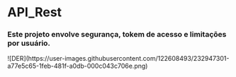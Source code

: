 # API_Rest
<h3>Este projeto envolve segurança, tokem de acesso e limitações por usuário.</h3>
<a>![DER](https://user-images.githubusercontent.com/122608493/232947301-a77e5c65-1feb-481f-a0db-000c043c706e.png)

